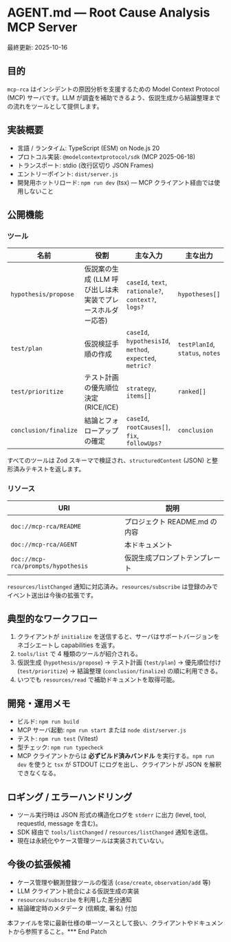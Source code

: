 # AGENT.md — Root Cause Analysis MCP Server

最終更新: 2025-10-16

## 目的
`mcp-rca` はインシデントの原因分析を支援するための Model Context Protocol (MCP) サーバです。LLM が調査を補助できるよう、仮説生成から結論整理までの流れをツールとして提供します。

## 実装概要
- 言語 / ランタイム: TypeScript (ESM) on Node.js 20
- プロトコル実装: `@modelcontextprotocol/sdk` (MCP 2025-06-18)
- トランスポート: stdio (改行区切り JSON Frames)
- エントリーポイント: `dist/server.js`
- 開発用ホットリロード: `npm run dev` (tsx) — MCP クライアント経由では使用しないこと

## 公開機能
### ツール
| 名前 | 役割 | 主な入力 | 主な出力 |
|------|------|----------|----------|
| `hypothesis/propose` | 仮説案の生成 (LLM 呼び出しは未実装でプレースホルダー応答) | `caseId`, `text`, `rationale?`, `context?`, `logs?` | `hypotheses[]` |
| `test/plan` | 仮説検証手順の作成 | `caseId`, `hypothesisId`, `method`, `expected`, `metric?` | `testPlanId`, `status`, `notes` |
| `test/prioritize` | テスト計画の優先順位決定 (RICE/ICE) | `strategy`, `items[]` | `ranked[]` |
| `conclusion/finalize` | 結論とフォローアップの確定 | `caseId`, `rootCauses[]`, `fix`, `followUps?` | `conclusion` |

すべてのツールは Zod スキーマで検証され、`structuredContent` (JSON) と整形済みテキストを返します。

### リソース
| URI | 説明 |
|-----|------|
| `doc://mcp-rca/README` | プロジェクト README.md の内容 |
| `doc://mcp-rca/AGENT` | 本ドキュメント |
| `doc://mcp-rca/prompts/hypothesis` | 仮説生成プロンプトテンプレート |

`resources/listChanged` 通知に対応済み。`resources/subscribe` は登録のみでイベント送出は今後の拡張です。

## 典型的なワークフロー
1. クライアントが `initialize` を送信すると、サーバはサポートバージョンをネゴシエートし capabilities を返す。
2. `tools/list` で 4 種類のツールが紹介される。
3. 仮説生成 (`hypothesis/propose`) → テスト計画 (`test/plan`) → 優先順位付け (`test/prioritize`) → 結論整理 (`conclusion/finalize`) の順に利用できる。
4. いつでも `resources/read` で補助ドキュメントを取得可能。

## 開発・運用メモ
- ビルド: `npm run build`
- MCP サーバ起動: `npm run start` または `node dist/server.js`
- テスト: `npm run test` (Vitest)
- 型チェック: `npm run typecheck`
- MCP クライアントからは **必ずビルド済みバンドル** を実行する。`npm run dev` を使うと `tsx` が STDOUT にログを出し、クライアントが JSON を解釈できなくなる。

## ロギング / エラーハンドリング
- ツール実行時は JSON 形式の構造化ログを `stderr` に出力 (level, tool, requestId, message を含む)。
- SDK 経由で `tools/listChanged` / `resources/listChanged` 通知を送信。
- 現在は永続化やケース管理ツールは実装されていない。

## 今後の拡張候補
- ケース管理や観測登録ツールの復活 (`case/create`, `observation/add` 等)
- LLM クライアント統合による仮説生成の実装
- `resources/subscribe` を利用した差分通知
- 結論確定時のメタデータ (信頼度, 署名) 付加

本ファイルを常に最新仕様の単一ソースとして扱い、クライアントやドキュメントから参照すること。*** End Patch
